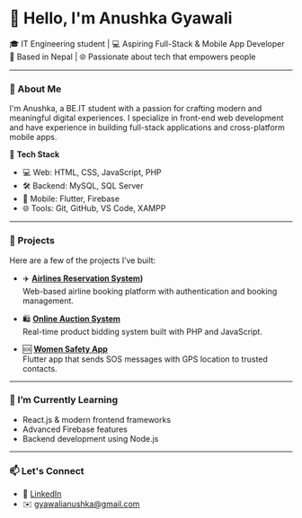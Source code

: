 # 👋 Hello, I'm Anushka Gyawali

🎓 IT Engineering student | 💻 Aspiring Full-Stack & Mobile App Developer  
📍 Based in Nepal | 🌐 Passionate about tech that empowers people

---

### 🚀 About Me

I'm Anushka, a BE.IT student with a passion for crafting modern and meaningful digital experiences. I specialize in front-end web development and have experience in building full-stack applications and cross-platform mobile apps.

🔧 **Tech Stack**  
- 💻 Web: HTML, CSS, JavaScript, PHP  
- 🛠 Backend: MySQL, SQL Server  
- 📱 Mobile: Flutter, Firebase  
- 🌐 Tools: Git, GitHub, VS Code, XAMPP

---

### 📂 Projects

Here are a few of the projects I’ve built:

- ✈️ **[Airlines Reservation System](https://github.com/AnushkaGyawali/airline-reservation-system))**  
  Web-based airline booking platform with authentication and booking management.
  


- 🛍 **[Online Auction System](https://github.com/AnushkaGyawali/AuctionTrial)**  
  Real-time product bidding system built with PHP and JavaScript.

- 🆘 **[Women Safety App](https://github.com/AnushkaGyawali/women_safety_app)**  
  Flutter app that sends SOS messages with GPS location to trusted contacts.

---

### 🌱 I’m Currently Learning

- React.js & modern frontend frameworks  
- Advanced Firebase features  
- Backend development using Node.js

---

### 📫 Let's Connect

- 🔗 [LinkedIn](https://linkedin.com/in/anushka-gyawali)  
- ✉️ gyawalianushka@gmail.com




<!--
**AnushkaGyawali/AnushkaGyawali** is a ✨ _special_ ✨ repository because its `README.md` (this file) appears on your GitHub profile.

Here are some ideas to get you started:

- 🔭 I’m currently working on ...
- 🌱 I’m currently learning ...
- 👯 I’m looking to collaborate on ...
- 🤔 I’m looking for help with ...
- 💬 Ask me about ...
- 📫 How to reach me: ...
- 😄 Pronouns: ...
- ⚡ Fun fact: ...
-->

